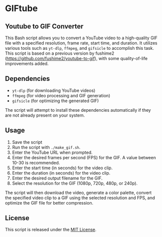 # GIFtube
## Youtube to GIF Converter

This Bash script allows you to convert a YouTube video to a high-quality GIF file with a specified resolution, frame rate, start time, and duration. It utilizes various tools such as `yt-dlp`, `ffmpeg`, and `gifsicle` to accomplish this task. This script is based on a previous version by fushime2 (https://github.com/fushime2/youtube-to-gif), with some quality-of-life improvements added.

## Dependencies

- `yt-dlp` (for downloading YouTube videos)
- `ffmpeg` (for video processing and GIF generation)
- `gifsicle` (for optimizing the generated GIF)

The script will attempt to install these dependencies automatically if they are not already present on your system.

## Usage

1. Save the script 
2. Run the script with `./make_gif.sh`.
3. Enter the YouTube URL when prompted.
4. Enter the desired frames per second (FPS) for the GIF. A value between 10-30 is recommended.
5. Enter the start time (in seconds) for the video clip.
6. Enter the duration (in seconds) for the video clip.
7. Enter the desired output filename for the GIF.
8. Select the resolution for the GIF (1080p, 720p, 480p, or 240p).

The script will then download the video, generate a color palette, convert the specified video clip to a GIF using the selected resolution and FPS, and optimize the GIF file for better compression.

## License

This script is released under the [MIT License](https://opensource.org/licenses/MIT).